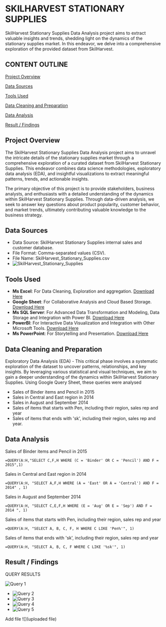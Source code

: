 # SKILHARVEST STATIONARY SUPPLIES
SkilHarvest Stationary Supplies Data Analysis project aims to extract valuable insights and trends, shedding light on the dynamics of the stationary supplies market.
In this endeavor, we delve into a comprehensive exploration of the provided dataset from SkilHarvest.

## CONTENT OUTLINE

[Project Overview](#project-overview)

[Data Sources](#data-sources)

[Tools Used](#tools-used)

[Data Cleaning and Preparation](#data-cleaning-and-preparation)

[Data Analysis](#data-analysis)

[Result / Findings](#result-findings)

## Project Overview
The SkilHarvest Stationary Supplies Data Analysis project aims to unravel the intricate details of the stationary supplies market through a comprehensive exploration of a curated dataset from SkilHarvest Stationary Supplies. This endeavor combines data science methodologies, exploratory data analysis (EDA), and insightful visualizations to extract meaningful patterns, trends, and actionable insights.

The primary objective of this project is to provide stakeholders, business analysts, and enthusiasts with a detailed understanding of the dynamics within SkilHarvest Stationary Supplies. Through data-driven analysis, we seek to answer key questions about product popularity, customer behavior, and market trends, ultimately contributing valuable knowledge to the business strategy.

## Data Sources
- Data Source: SkilHarvest Stationary Supplies internal sales and customer database.
- File Format: Comma-separated values (CSV).
- File Name: SkilHarvest_Stationary_Supplies.csv
- ![SkilHarvest_Stationary_Supplies](SkilHarvest_Stationary_Supplies)

## Tools Used
- **Ms Excel**: For Data Cleaning, Exploration and aggregation. [Download Here](https://www.microsoft.com/excel)
- **Google Sheet**: For Collaborative Analysis and Cloud Based Storage. [Download Here](https://www.google.com/sheets/about/)
- **Ms SQL Server**: For Advanced Data Transformation and Modeling, Data Storage and Integration with Power BI. [Download Here](https://www.microsoft.com/en-us/sql-server/sql-server-downloads)
- **PowerBI**: For Interactive Data Visualization and Integration with Other Microsoft Tools. [Download Here](https://powerbi.microsoft.com)
- **Ms PowerPoint**: For Storytelling and Presentation. [Download Here](https://www.microsoft.com/PowerPoint)
  
## Data Cleaning and Preparation
Exploratory Data Analysis (EDA) - This critical phase involves a systematic exploration of the dataset to uncover patterns, relationships, and key insights. By leveraging various statistical and visual techniques, we aim to gain a deeper understanding of the dynamics within SkilHarvest Stationary Supplies.
Using Google Query Sheet, these queries were analysed
- Sales of Binder items and Pencil in 2015
- Sales in Central and East region in 2014
- Sales in August and September 2014
- Sales of items that starts with Pen, including their region, sales rep and year
- Sales of items that ends with 'sk', including their region, sales rep and year.
  


## Data Analysis
Sales of Binder items and Pencil in 2015
```
=QUERY(A:H,"SELECT C,F,H WHERE (C = 'Binder' OR C = 'Pencil') AND F = 2015",1)
```
Sales in Central and East region in 2014
```
=QUERY(A:H, "SELECT A,F,H WHERE (A = 'East' OR A = 'Central') AND F = 2014" , 1)
```
Sales in August and September 2014
```
=QUERY(A:H, "SELECT C,E,F,H WHERE (E = 'Aug' OR E = 'Sep') AND F = 2014 ", 1)
```
Sales of items that starts with Pen, including their region, sales rep and year
```
=QUERY(A:H, "SELECT A, B, C, F, H WHERE C LIKE 'Pen%'", 1)
```
Sales of items that ends with 'sk', including their region, sales rep and year
```
=QUERY(A:H, "SELECT A, B, C, F WHERE C LIKE '%sk'", 1)
```

## Result / Findings
QUERY RESULTS

 ![Query 1]("1.jpg")
- ![Query 2](2)
- ![Query 3](3)
- ![Query 4](4)
- ![Query 5](5)

Add file
![](uploaded file)

